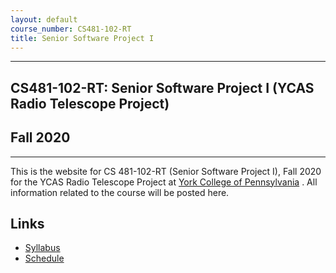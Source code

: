 ```yaml
---
layout: default
course_number: CS481-102-RT
title: Senior Software Project I
---
```


--- --- --- --- --- --- --- --- --- --- --- --- --- --- --- --- --- --- --- --- --- --- --- ---

## CS481-102-RT: Senior Software Project I (YCAS Radio Telescope Project)

## Fall 2020

--- --- --- --- --- --- --- --- --- --- --- --- --- --- --- --- --- --- --- --- --- --- --- ---

This is the website for CS 481-102-RT (Senior Software Project I), Fall 2020 for the YCAS Radio Telescope Project at [York College of Pennsylvania](http://www.ycp.edu) .  All information related to the course will be posted here.

## Links

* [Syllabus](syllabus.html)
* [Schedule](schedule.html)